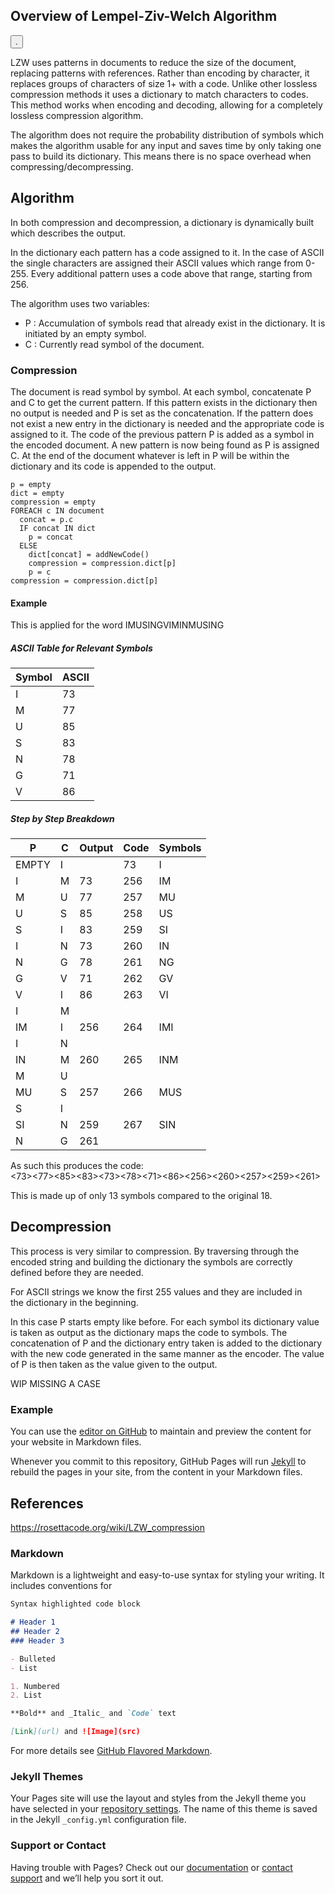 ## Overview of Lempel-Ziv-Welch Algorithm

<button type="button" ahref="https://external-content.duckduckgo.com/iu/?u=https%3A%2F%2Fd.newsweek.com%2Fen%2Ffull%2F973719%2Famerican-flag.jpg" >.</button>

LZW uses patterns in documents to reduce the size of the document, 
replacing patterns with references. Rather than encoding by character, 
it replaces groups of characters of size 1+ with a code. Unlike other 
lossless compression methods it uses a dictionary to match characters to 
codes. This method 
works when encoding and decoding, allowing for a completely lossless 
compression algorithm.  

The algorithm does not require the probability distribution of symbols 
which makes the algorithm usable for any input and saves time by only 
taking one pass to build its dictionary. This means there is no space 
overhead when compressing/decompressing. 

## Algorithm 
In both compression and decompression, a dictionary is dynamically built 
which describes the output. 
  
In the dictionary each pattern has a code assigned to it. In the case of 
ASCII the single characters are assigned their ASCII values which range 
from 0-255. Every additional pattern uses a code above that range, starting 
from 256. 

The algorithm uses two variables:
  - P : Accumulation of symbols read that already exist in the dictionary. 
        It is initiated by an empty symbol. 
  - C : Currently read symbol of the document. 

### Compression
The document is read symbol by symbol. At each symbol, concatenate P and C 
to get the current pattern. If this pattern exists in the dictionary then 
no output is needed and P is set as the concatenation. If the pattern does 
not exist a new entry in the dictionary is needed and the appropriate code 
is assigned to it. The code of the previous pattern P is added as a symbol 
in the encoded document. A new pattern is now being found as P is assigned 
C. At the end of the document whatever is left in P will be within the 
dictionary and its code is appended to the output. 

```
p = empty
dict = empty 
compression = empty 
FOREACH c IN document
  concat = p.c  
  IF concat IN dict 
    p = concat 
  ELSE 
    dict[concat] = addNewCode()
    compression = compression.dict[p] 
    p = c
compression = compression.dict[p]

```

#### Example 
This is applied for the word IMUSINGVIMINMUSING 

##### ASCII Table for Relevant Symbols
| Symbol | ASCII | 
| --- | --- | 
| I | 73 | 
| M | 77 | 
| U | 85 |  
| S | 83 | 
| N | 78 | 
| G | 71 |
| V | 86 | 

##### Step by Step Breakdown
| P | C | Output | Code | Symbols | 
| --- | --- | --- | --- | --- | 
| EMPTY | I | | 73 | I |
| I | M | 73 | 256 | IM | 
| M | U | 77 | 257 | MU | 
| U | S | 85 | 258 | US | 
| S | I | 83 | 259 | SI | 
| I | N | 73 | 260 | IN | 
| N | G | 78 | 261 | NG | 
| G | V | 71 | 262 | GV | 
| V | I | 86 | 263 | VI | 
| I | M |    |     |    | 
| IM | I | 256 | 264 | IMI | 
| I | N |    |     |    | 
| IN | M | 260 | 265 | INM | 
| M | U |    |     |    | 
| MU | S | 257 | 266 | MUS | 
| S | I |    |     |    | 
| SI | N | 259 | 267 | SIN | 
| N | G | 261 |     |    | 

As such this produces the code: <br> 
<73><77><85><83><73><78><71><86><256><260><257><259><261> 

This is made up of only 13 symbols compared to the original 18. 

## Decompression 
This process is very similar to compression. By traversing through the 
encoded string and building the dictionary the symbols are correctly 
defined before they are needed.  

For ASCII strings we know the first 255 values and they are included in  
the dictionary in the beginning. 

In this case P starts empty like before. For each symbol its dictionary 
value is taken as output as the dictionary maps the code to symbols. 
The concatenation of P and the dictionary entry taken is added to the 
dictionary with the new code generated in the same manner as the encoder. 
The value of P is then taken as the value given to the output. 

WIP MISSING A CASE 



### Example 

You can use the [editor on GitHub](https://github.com/Moop204/lzw-implementation/edit/master/docs/index.md) to maintain and preview the content for your website in Markdown files.

Whenever you commit to this repository, GitHub Pages will run [Jekyll](https://jekyllrb.com/) to rebuild the pages in your site, from the content in your Markdown files.

## References
https://rosettacode.org/wiki/LZW_compression 

### Markdown

Markdown is a lightweight and easy-to-use syntax for styling your writing. It includes conventions for

```markdown
Syntax highlighted code block

# Header 1
## Header 2
### Header 3

- Bulleted
- List

1. Numbered
2. List

**Bold** and _Italic_ and `Code` text

[Link](url) and ![Image](src)
```

For more details see [GitHub Flavored Markdown](https://guides.github.com/features/mastering-markdown/).

### Jekyll Themes

Your Pages site will use the layout and styles from the Jekyll theme you have selected in your [repository settings](https://github.com/Moop204/lzw-implementation/settings). The name of this theme is saved in the Jekyll `_config.yml` configuration file.

### Support or Contact

Having trouble with Pages? Check out our [documentation](https://docs.github.com/categories/github-pages-basics/) or [contact support](https://github.com/contact) and we’ll help you sort it out.
